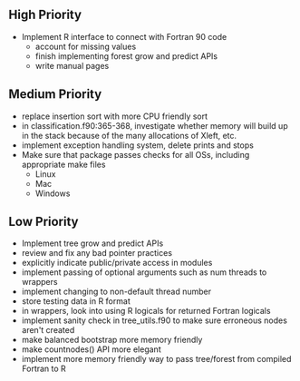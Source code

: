 
High Priority
-------------
* Implement R interface to connect with Fortran 90 code
	* account for missing values
	* finish implementing forest grow and predict APIs
	* write manual pages

Medium Priority
----------
* replace insertion sort with more CPU friendly sort
* in classification.f90:365-368, investigate whether memory will build up in the stack because of the many allocations of Xleft, etc.
* implement exception handling system, delete prints and stops
* Make sure that package passes checks for all OSs, including appropriate make files
	* Linux
	* Mac
	* Windows

Low Priority
------------
* Implement tree grow and predict APIs
* review and fix any bad pointer practices
* explicitly indicate public/private access in modules
* implement passing of optional arguments such as num threads to wrappers
* implement changing to non-default thread number
* store testing data in R format
* in wrappers, look into using R logicals for returned Fortran logicals
* implement sanity check in tree_utils.f90 to make sure erroneous nodes aren't created
* make balanced bootstrap more memory friendly
* make countnodes() API more elegant
* implement more memory friendly way to pass tree/forest from compiled Fortran to R